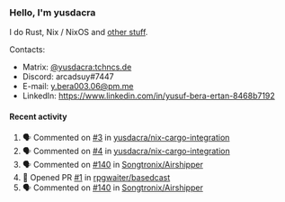 ### Hello, I'm yusdacra

I do Rust, Nix / NixOS and [other stuff](https://yusdacra.gitlab.io/info/about).

Contacts:
- Matrix: [@yusdacra:tchncs.de](https://matrix.to/#/@yusdacra:tchncs.de)
- Discord: arcadsuy#7447
- E-mail: y.bera003.06@pm.me
- LinkedIn: https://www.linkedin.com/in/yusuf-bera-ertan-8468b7192

#### Recent activity

<!--START_SECTION:activity-->
1. 🗣 Commented on [#3](https://github.com/yusdacra/nix-cargo-integration/issues/3) in [yusdacra/nix-cargo-integration](https://github.com/yusdacra/nix-cargo-integration)
2. 🗣 Commented on [#4](https://github.com/yusdacra/nix-cargo-integration/issues/4) in [yusdacra/nix-cargo-integration](https://github.com/yusdacra/nix-cargo-integration)
3. 🗣 Commented on [#140](https://github.com/Songtronix/Airshipper/issues/140) in [Songtronix/Airshipper](https://github.com/Songtronix/Airshipper)
4. 💪 Opened PR [#1](https://github.com/rpgwaiter/basedcast/pull/1) in [rpgwaiter/basedcast](https://github.com/rpgwaiter/basedcast)
5. 🗣 Commented on [#140](https://github.com/Songtronix/Airshipper/issues/140) in [Songtronix/Airshipper](https://github.com/Songtronix/Airshipper)
<!--END_SECTION:activity-->
